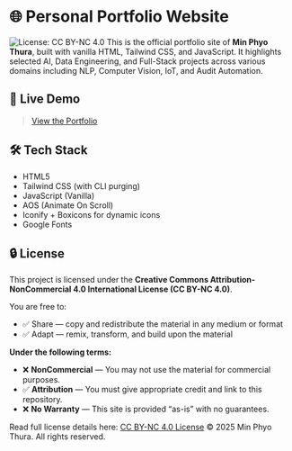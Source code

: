 # 🌐 Personal Portfolio Website
![License: CC BY-NC 4.0](https://img.shields.io/badge/License-CC%20BY--NC%204.0-lightgrey.svg)
This is the official portfolio site of **Min Phyo Thura**, built with vanilla HTML, Tailwind CSS, and JavaScript. It highlights selected AI, Data Engineering, and Full-Stack projects across various domains including NLP, Computer Vision, IoT, and Audit Automation.

## 🚀 Live Demo

> [View the Portfolio](https://yourusername.github.io/portfolio2)

## 🛠️ Tech Stack

- HTML5
- Tailwind CSS (with CLI purging)
- JavaScript (Vanilla)
- AOS (Animate On Scroll)
- Iconify + Boxicons for dynamic icons
- Google Fonts

## 🔒 License

This project is licensed under the **Creative Commons Attribution-NonCommercial 4.0 International License (CC BY-NC 4.0)**.

You are free to:

- ✅ Share — copy and redistribute the material in any medium or format
- ✅ Adapt — remix, transform, and build upon the material

**Under the following terms:**

- ❌ **NonCommercial** — You may not use the material for commercial purposes.
- ✅ **Attribution** — You must give appropriate credit and link to this repository.
- ❌ **No Warranty** — This site is provided “as-is” with no guarantees.

Read full license details here: [CC BY-NC 4.0 License](https://creativecommons.org/licenses/by-nc/4.0/)
© 2025 Min Phyo Thura. All rights reserved.